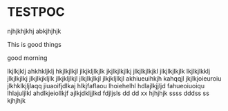 # TESTPOC
njhjkhjkhj
abkjhjhjk

This is good things

good morning 

lkjlkjklj
ahkhkljklj
hkjlkjlkjl
jlkjkljlkjlk
jkjlkjlkjlkj
jlkjlkjlkjkl
jlkjlkjlkjlk
lkjlkjlkklj
jlkjlkjlkj
jlkjlkjkljlk
jlkjkljlkjl
jlkjlkjlkjl
jlkjkljlkjl
akhiueuihkjh
kahqqjl
jkjlkjoieuroiu
jlkhklkjljlaqq
jiuaoifjdlkaj
hlkjfaflaou
lhoiehelhl
hdlajlkjjljd
fahueoiuoiqu
lhlajuljlkl
ahdlkjeiollkjf
ajlkjdkljjlkd
fdjljsls
dd
dd
xx
hjhjhjk
ssss
dddss
ss
kjhjhjk
